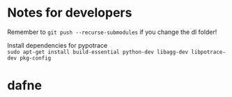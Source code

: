 # Notes for developers

Remember to `git push --recurse-submodules` if you change the dl folder!

Install dependencies for pypotrace  
`sudo apt-get install build-essential python-dev libagg-dev libpotrace-dev pkg-config`


# dafne
